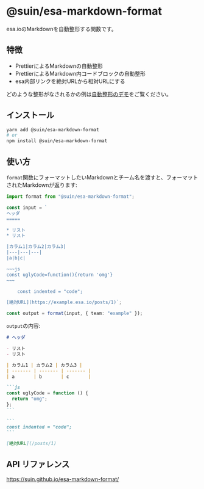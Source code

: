 # @suin/esa-markdown-format

esa.ioのMarkdownを自動整形する関数です。

## 特徴

- PrettierによるMarkdownの自動整形
- PrettierによるMarkdown内コードブロックの自動整形
- esa内部リンクを絶対URLから相対URLにする

どのような整形がなされるかの例は[自動整形のデモ](./demo)をご覧ください。

## インストール

```bash
yarn add @suin/esa-markdown-format
# or
npm install @suin/esa-markdown-format
```

## 使い方

`format`関数にフォーマットしたいMarkdownとチーム名を渡すと、フォーマットされたMarkdownが返ります:

```ts
import format from "@suin/esa-markdown-format";

const input = `
ヘッダ
=====

* リスト
* リスト

|カラム1|カラム2|カラム3|
|---|---|---|
|a|b|c|

~~~js
const uglyCode=function(){return 'omg'}
~~~

    const indented = "code";

[絶対URL](https://example.esa.io/posts/1)`;

const output = format(input, { team: "example" });
```

`output`の内容:

````markdown
# ヘッダ

- リスト
- リスト

| カラム1 | カラム2 | カラム3 |
| ------- | ------- | ------- |
| a       | b       | c       |

```js
const uglyCode = function () {
  return "omg";
};
```

```
const indented = "code";
```

[絶対URL](/posts/1)
````

## API リファレンス

https://suin.github.io/esa-markdown-format/
